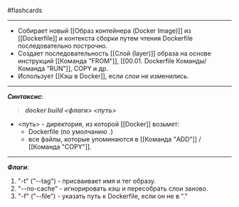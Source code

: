 #flashcards
***
- Собирает новый [[Образ контейнера (Docker Image)]] из [[Dockerfile]] и контекста сборки путем чтения Dockerfile последовательно построчно.
- Создает последовательность [[Слой (layer)]] образа на основе инструкций [[Команда "FROM"]], [[00.01. Dockerfile Команды/Команда "RUN"]], COPY и др.
- Использует [[Кэш в Docker]], если слои не изменились.
***
***Синтаксис***:
>***docker build <флаги> <путь>***
- <путь> - директория, из которой [[Docker]] возьмет:
	- Dockerfile (по умолчанию .)
	- все файлы, которые упоминаются в [[Команда "ADD"]] / [[Команда "COPY"]].
***
***Флаги***:
1. "-t" ("--tag") - присваивает имя и тег образу.
2. "--no-cache" - игнорировать кэш и пересобрать слои заново.
3. "-f" ("--file") - указать путь к Dockerfile, если он не в "."
<!--SR:!2025-10-21,4,230-->